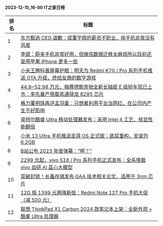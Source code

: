 #### 2023-12-15_16-00  IT之家日榜

| 排名 | 标题|
| --- | ---|
| 1 | [东方甄选 CEO 道歉：提董宇辉的薪资不职业，摔手机非常没有风度](https://www.ithome.com/0/739/293.htm) |
| 2 | [李斌：蔚来手机非常好用，但微信数据迁移太麻烦所以目前还是用苹果 iPhone 更多一些](https://www.ithome.com/0/739/282.htm) |
| 3 | [小米王腾科普屏幕护眼：明天为 Redmi K70 / Pro 系列手机推送 OTA 升级，终结友商的数字游戏](https://www.ithome.com/0/739/286.htm) |
| 4 | [44.9~52.98 万元，梅赛德斯奔驰全新长轴距 E 级轿车现已上市：率先量产搭载高通骁龙 8295 芯片](https://www.ithome.com/0/739/336.htm) |
| 5 | [格力董明珠再评孟羽童：只想着利用平台当网红，在公司内产生不好影响](https://www.ithome.com/0/739/247.htm) |
| 6 | [英特尔酷睿 Ultra 移动处理器发布：采用 Intel 4 工艺，核显性能翻倍](https://www.ithome.com/0/739/327.htm) |
| 7 | [小米 13 Ultra 手机推送澎湃 OS 正式版：底层重构，安装包 6.2GB](https://www.ithome.com/0/739/351.htm) |
| 8 | [B站公布 2023 年度弹幕：“啊？”](https://www.ithome.com/0/739/399.htm) |
| 9 | [2299 元起，vivo S18 / Pro 系列手机正式发布：全系搭载 vivo 自研 AI 蓝心大模型](https://www.ithome.com/0/739/298.htm) |
| 10 | [突破封锁！长鑫存储发布 GAA 技术相关论文，适用于 3nm 芯片](https://www.ithome.com/0/739/346.htm) |
| 11 | [12G 版 1399 元再降新低：Redmi Note 12T Pro 手机大促（减 500 元）](https://www.ithome.com/0/739/253.htm) |
| 12 | [联想 ThinkPad X1 Carbon 2024 款笔记本上架：全新外观 + 酷睿 Ultra 处理器](https://www.ithome.com/0/739/335.htm) |
